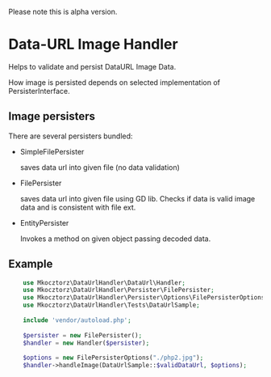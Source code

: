 Please note this is alpha version.

Data-URL Image Handler
======================

Helps to validate and persist DataURL Image Data.

How image is persisted depends on selected implementation of PersisterInterface. 

Image persisters
----------------
There are several persisters bundled:

+ SimpleFilePersister

  saves data url into given file (no data validation)
  
+ FilePersister

  saves data url into given file using GD lib. Checks if data is valid image data and is consistent with file ext.

+ EntityPersister

  Invokes a method on given object passing decoded data.

Example
-------

```php
    use Mkocztorz\DataUrlHandler\DataUrl\Handler;
    use Mkocztorz\DataUrlHandler\Persister\FilePersister;
    use Mkocztorz\DataUrlHandler\Persister\Options\FilePersisterOptions;
    use Mkocztorz\DataUrlHandler\Tests\DataUrlSample;
    
    include 'vendor/autoload.php';
    
    $persister = new FilePersister();
    $handler = new Handler($persister);
    
    $options = new FilePersisterOptions("./php2.jpg");
    $handler->handleImage(DataUrlSample::$validDataUrl, $options);

```
